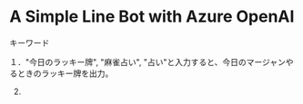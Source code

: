 # A Simple Line Bot with Azure OpenAI


キーワード

１．"今日のラッキー牌", "麻雀占い", "占い"と入力すると、今日のマージャンやるときのラッキー牌を出力。

2.
